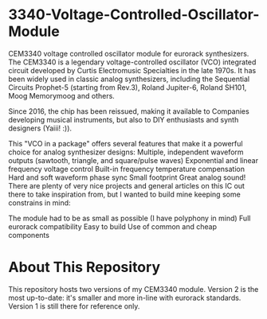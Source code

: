 # 3340-Voltage-Controlled-Oscillator-Module
CEM3340 voltage controlled oscillator module for eurorack synthesizers.
The CEM3340 is a legendary voltage-controlled oscillator (VCO) integrated circuit developed by Curtis Electromusic Specialties in the late 1970s. It has been widely used in classic analog synthesizers, including the Sequential Circuits Prophet-5 (starting from Rev.3), Roland Jupiter-6, Roland SH101, Moog Memorymoog and others.

Since 2016, the chip has been reissued, making it available to Companies developing musical instruments, but also to DIY enthusiasts and synth designers (Yaiii! :)).

This "VCO in a package" offers several features that make it a powerful choice for analog synthesizer designs:
Multiple, independent waveform outputs (sawtooth, triangle, and square/pulse waves)
Exponential and linear frequency voltage control
Built-in frequency temperature compensation
Hard and soft waveform phase sync
Small footprint
Great analog sound!
There are plenty of very nice projects and general articles on this IC out there to take inspiration from, but I wanted to build mine keeping some constrains in mind:

The module had to be as small as possible (I have polyphony in mind)
Full eurorack compatibility
Easy to build
Use of common and cheap components

# About This Repository
This repository hosts two versions of my CEM3340 module. Version 2 is the most up-to-date: it's smaller and more in-line with eurorack standards. Version 1 is still there for reference only.



